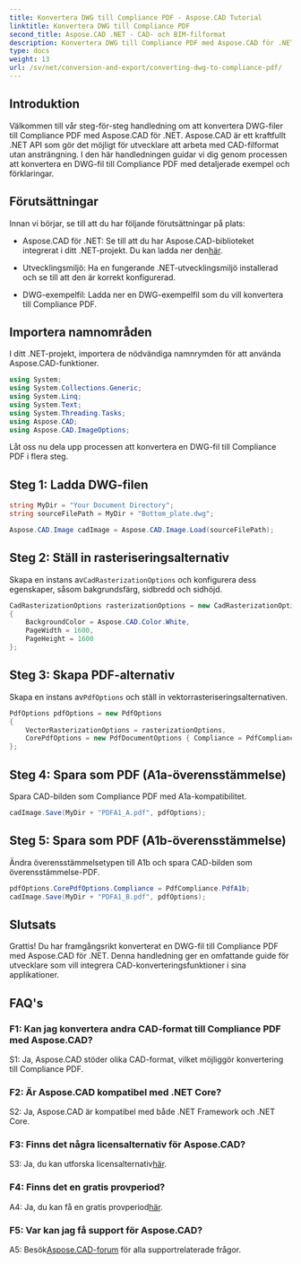 ```yaml
---
title: Konvertera DWG till Compliance PDF - Aspose.CAD Tutorial
linktitle: Konvertera DWG till Compliance PDF
second_title: Aspose.CAD .NET - CAD- och BIM-filformat
description: Konvertera DWG till Compliance PDF med Aspose.CAD för .NET. Följ vår handledning för steg-för-steg-vägledning.
type: docs
weight: 13
url: /sv/net/conversion-and-export/converting-dwg-to-compliance-pdf/
---
```

## Introduktion

Välkommen till vår steg-för-steg handledning om att konvertera DWG-filer till Compliance PDF med Aspose.CAD för .NET. Aspose.CAD är ett kraftfullt .NET API som gör det möjligt för utvecklare att arbeta med CAD-filformat utan ansträngning. I den här handledningen guidar vi dig genom processen att konvertera en DWG-fil till Compliance PDF med detaljerade exempel och förklaringar.

## Förutsättningar

Innan vi börjar, se till att du har följande förutsättningar på plats:

-  Aspose.CAD för .NET: Se till att du har Aspose.CAD-biblioteket integrerat i ditt .NET-projekt. Du kan ladda ner den[här](https://releases.aspose.com/cad/net/).

- Utvecklingsmiljö: Ha en fungerande .NET-utvecklingsmiljö installerad och se till att den är korrekt konfigurerad.

- DWG-exempelfil: Ladda ner en DWG-exempelfil som du vill konvertera till Compliance PDF.

## Importera namnområden

I ditt .NET-projekt, importera de nödvändiga namnrymden för att använda Aspose.CAD-funktioner.

```csharp
using System;
using System.Collections.Generic;
using System.Linq;
using System.Text;
using System.Threading.Tasks;
using Aspose.CAD;
using Aspose.CAD.ImageOptions;
```

Låt oss nu dela upp processen att konvertera en DWG-fil till Compliance PDF i flera steg.

## Steg 1: Ladda DWG-filen

```csharp
string MyDir = "Your Document Directory";
string sourceFilePath = MyDir + "Bottom_plate.dwg";

Aspose.CAD.Image cadImage = Aspose.CAD.Image.Load(sourceFilePath);
```

## Steg 2: Ställ in rasteriseringsalternativ

 Skapa en instans av`CadRasterizationOptions` och konfigurera dess egenskaper, såsom bakgrundsfärg, sidbredd och sidhöjd.

```csharp
CadRasterizationOptions rasterizationOptions = new CadRasterizationOptions
{
    BackgroundColor = Aspose.CAD.Color.White,
    PageWidth = 1600,
    PageHeight = 1600
};
```

## Steg 3: Skapa PDF-alternativ

 Skapa en instans av`PdfOptions` och ställ in vektorrasteriseringsalternativen.

```csharp
PdfOptions pdfOptions = new PdfOptions
{
    VectorRasterizationOptions = rasterizationOptions,
    CorePdfOptions = new PdfDocumentOptions { Compliance = PdfCompliance.PdfA1a }
};
```

## Steg 4: Spara som PDF (A1a-överensstämmelse)

Spara CAD-bilden som Compliance PDF med A1a-kompatibilitet.

```csharp
cadImage.Save(MyDir + "PDFA1_A.pdf", pdfOptions);
```

## Steg 5: Spara som PDF (A1b-överensstämmelse)

Ändra överensstämmelsetypen till A1b och spara CAD-bilden som överensstämmelse-PDF.

```csharp
pdfOptions.CorePdfOptions.Compliance = PdfCompliance.PdfA1b;
cadImage.Save(MyDir + "PDFA1_B.pdf", pdfOptions);
```

## Slutsats

Grattis! Du har framgångsrikt konverterat en DWG-fil till Compliance PDF med Aspose.CAD för .NET. Denna handledning ger en omfattande guide för utvecklare som vill integrera CAD-konverteringsfunktioner i sina applikationer.

## FAQ's

### F1: Kan jag konvertera andra CAD-format till Compliance PDF med Aspose.CAD?

S1: Ja, Aspose.CAD stöder olika CAD-format, vilket möjliggör konvertering till Compliance PDF.

### F2: Är Aspose.CAD kompatibel med .NET Core?

S2: Ja, Aspose.CAD är kompatibel med både .NET Framework och .NET Core.

### F3: Finns det några licensalternativ för Aspose.CAD?

 S3: Ja, du kan utforska licensalternativ[här](https://purchase.aspose.com/buy).

### F4: Finns det en gratis provperiod?

 A4: Ja, du kan få en gratis provperiod[här](https://releases.aspose.com/).

### F5: Var kan jag få support för Aspose.CAD?

 A5: Besök[Aspose.CAD-forum](https://forum.aspose.com/c/cad/19) för alla supportrelaterade frågor.